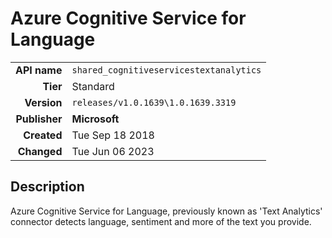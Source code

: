 # Azure Cognitive Service for Language
| | |
|-:|-|
|**API name**|`shared_cognitiveservicestextanalytics`|
|**Tier**|Standard|
|**Version**|`releases/v1.0.1639\1.0.1639.3319`|
|**Publisher**|**Microsoft**|
|**Created**|Tue Sep 18 2018|
|**Changed**|Tue Jun 06 2023|

## Description
Azure Cognitive Service for Language, previously known as 'Text Analytics' connector detects language, sentiment and more of the text you provide.
